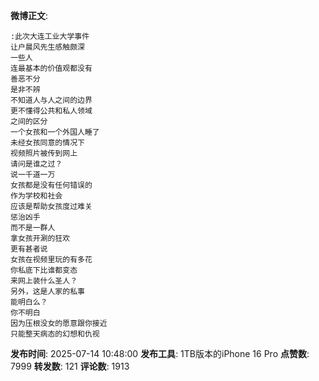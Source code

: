 **微博正文**: 
```
:此次大连工业大学事件
让户晨风先生感触颇深
一些人
连最基本的价值观都没有
善恶不分
是非不辨
不知道人与人之间的边界
更不懂得公共和私人领域
之间的区分
一个女孩和一个外国人睡了
未经女孩同意的情况下
视频照片被传到网上
请问是谁之过？
说一千道一万
女孩都是没有任何错误的
作为学校和社会
应该是帮助女孩度过难关
惩治凶手
而不是一群人
拿女孩开涮的狂欢
更有甚者说
女孩在视频里玩的有多花
你私底下比谁都变态
来网上装什么圣人？
另外，这是人家的私事
能明白么？
你不明白
因为压根没女的愿意跟你接近
只能整天病态的幻想和仇视
```
**发布时间**: 2025-07-14 10:48:00
**发布工具**: 1TB版本的iPhone 16 Pro
**点赞数**: 7999
**转发数**: 121
**评论数**: 1913
